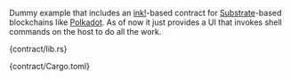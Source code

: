 Dummy example that includes an [ink!](https://use.ink/)-based contract for [Substrate](https://substrate.io/)-based blockchains like [Polkadot](https://www.polkadot.network/). As of now it just provides a UI that invokes shell commands on the host to do all the work.

{contract/lib.rs}

{contract/Cargo.toml}